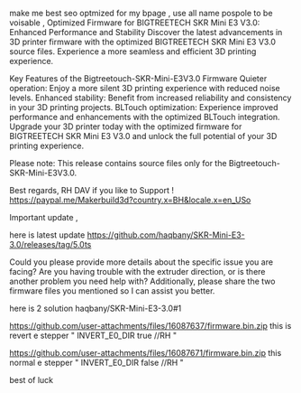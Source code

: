 make me best seo optmized  for my bpage , use all name pospole to be voisable , Optimized Firmware for BIGTREETECH SKR Mini E3 V3.0: Enhanced Performance and Stability
Discover the latest advancements in 3D printer firmware with the optimized BIGTREETECH SKR Mini E3 V3.0 source files. Experience a more seamless and efficient 3D printing experience.

Key Features of the Bigtreetouch-SKR-Mini-E3V3.0 Firmware
Quieter operation: Enjoy a more silent 3D printing experience with reduced noise levels.
Enhanced stability: Benefit from increased reliability and consistency in your 3D printing projects.
BLTouch optimization: Experience improved performance and enhancements with the optimized BLTouch integration.
Upgrade your 3D printer today with the optimized firmware for BIGTREETECH SKR Mini E3 V3.0 and unlock the full potential of your 3D printing experience.

Please note: This release contains source files only for the Bigtreetouch-SKR-Mini-E3V3.0.

Best regards, RH DAV if you like to Support ! https://paypal.me/Makerbuild3d?country.x=BH&locale.x=en_USo

Important update ,

here is latest update https://github.com/haqbany/SKR-Mini-E3-3.0/releases/tag/5.0ts

Could you please provide more details about the specific issue you are facing? Are you having trouble with the extruder direction, or is there another problem you need help with? Additionally, please share the two firmware files you mentioned so I can assist you better.

here is 2 solution
haqbany/SKR-Mini-E3-3.0#1

https://github.com/user-attachments/files/16087637/firmware.bin.zip this is revert e stepper " INVERT_E0_DIR true //RH "

https://github.com/user-attachments/files/16087671/firmware.bin.zip this normal e stepper " INVERT_E0_DIR false //RH "

best of luck

